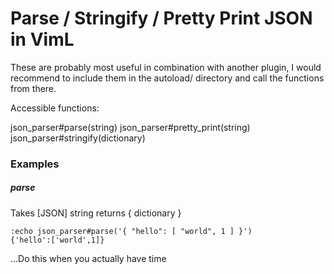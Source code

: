 # Parse / Stringify / Pretty Print JSON in VimL

These are probably most useful in combination with another plugin, I would
recommend to include them in the autoload/ directory and call the functions from
there.

Accessible functions:

json_parser#parse(string)
json_parser#pretty_print(string)
json_parser#stringify(dictionary)


### Examples

##### parse
Takes [JSON] string
returns { dictionary }
```
:echo json_parser#parse('{ "hello": [ "world", 1 ] }')
{'hello':['world',1]}
```

...Do this when you actually have time
